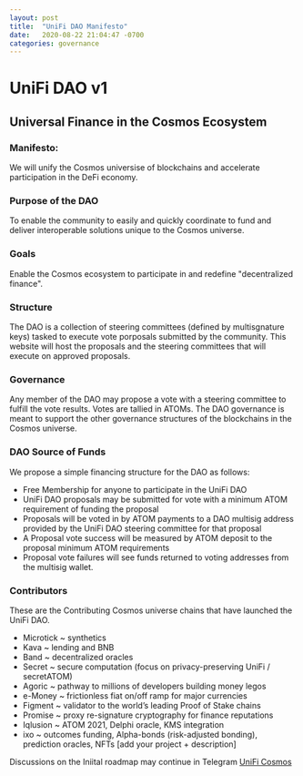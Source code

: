 ```yaml
---
layout: post
title:  "UniFi DAO Manifesto"
date:   2020-08-22 21:04:47 -0700
categories: governance
---
```


# UniFi DAO v1
## Universal Finance in the Cosmos Ecosystem

### Manifesto:
We will unify the Cosmos universise of blockchains and accelerate participation in the DeFi economy.

### Purpose of the DAO
To enable the community to easily and quickly coordinate to fund and deliver interoperable solutions unique to the Cosmos universe.

### Goals
Enable the Cosmos ecosystem to participate in and redefine "decentralized finance".

### Structure
The DAO is a collection of steering committees (defined by multisgnature keys) tasked to execute vote porposals submitted by the community. This website will host the proposals and the steering committees that will execute on approved proposals.

### Governance
Any member of the DAO may propose a vote with a steering committee to fulfill the vote results. Votes are tallied in ATOMs. The DAO governance is meant to support the other governance structures of the blockchains in the Cosmos universe.

### DAO Source of Funds
We propose a simple financing structure for the DAO as follows:

* Free Membership for anyone to participate in the UniFi DAO
* UniFi DAO proposals may be submitted for vote with a minimum ATOM requirement of funding the proposal
* Proposals will be voted in by ATOM payments to a DAO multisig address provided by the UniFi DAO steering committee for that proposal
* A Proposal vote success will be measured by ATOM deposit to the proposal minimum ATOM requirements
* Proposal vote failures will see funds returned to voting addresses from the multisig wallet.


### Contributors
These are the Contributing Cosmos universe chains that have launched the UniFi DAO.
* Microtick ~ synthetics
* Kava ~ lending and BNB
* Band ~ decentralized oracles
* Secret ~ secure computation (focus on privacy-preserving UniFi / secretATOM)
* Agoric ~ pathway to millions of developers building money legos
* e-Money ~ frictionless fiat on/off ramp for major currencies
* Figment ~ validator to the world’s leading Proof of Stake chains
* Promise ~ proxy re-signature cryptography for finance reputations
* Iqlusion ~ ATOM 2021, Delphi oracle, KMS integration
* ixo ~ outcomes funding, Alpha-bonds (risk-adjusted bonding), prediction oracles, NFTs
[add your project + description]



Discussions on the Iniital roadmap may continue in Telegram
[UniFi Cosmos](https://t.me/unificosmos)

